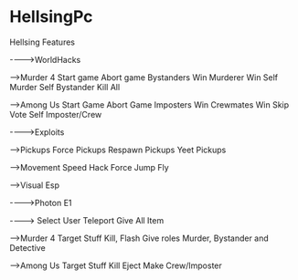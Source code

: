 # HellsingPc
Hellsing Features

---->WorldHacks

-->Murder 4
Start game
Abort game
Bystanders Win
Murderer Win
Self Murder
Self Bystander
Kill All


-->Among Us
Start Game
Abort Game
Imposters Win
Crewmates Win
Skip Vote
Self Imposter/Crew


---->Exploits

-->Pickups
Force Pickups
Respawn Pickups
Yeet Pickups



-->Movement
Speed Hack
Force Jump
Fly


-->Visual
Esp

---->Photon
E1

----> Select User
Teleport
Give All Item

-->Murder 4 Target Stuff
Kill, Flash
Give roles Murder, Bystander and Detective

-->Among Us Target Stuff
Kill
Eject
Make Crew/Imposter
